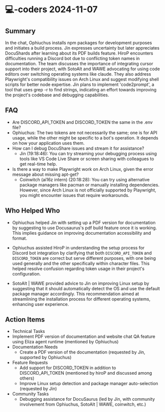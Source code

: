 # 💻-coders 2024-11-07

## Summary
 In the chat, Ophiuchus installs npm packages for development purposes and initiates a build process. Jin expresses uncertainty but later appreciates DocuShards after learning about its PDF builds feature. HiroP encounters difficulties running a Discord bot due to conflicting token names in documentation. The team discusses the importance of integrating cursor support into their project, with SotoAlt and WAWE advocating for using code editors over switching operating systems like claude. They also address Playwright's compatibility issues on Arch Linux and suggest modifying shell scripts for better node expertise. Jin plans to implement 'code2prompt', a tool that uses grep -r to find strings, indicating an effort towards improving the project's codebase and debugging capabilities.

## FAQ
 - Are DISCORD_API_TOKEN and DISCORD_TOKEN the same in the .env file?
  - Ophiuchus: The two tokens are not necessarily the same; one is for API usage, while the other might be specific to a bot's operation. It depends on how your application uses them.
- How can I debug DocuShare issues and stream it for assistance?
  - Jin (19:18:46): You can try streaming your debugging process using tools like VS Code Live Share or screen sharing with colleagues to get real-time help.
- Is there a way to make Playwright work on Arch Linux, given the error message about missing apt-get?
  - Coinwitch (ai16z intern) (20:18:28): You can try using alternative package managers like pacman or manually installing dependencies. However, since Arch Linux is not officially supported by Playwright, you might encounter issues that require workarounds.

## Who Helped Who
 - Ophiuchus helped Jin with setting up a PDF version for documentation by suggesting to use Docusaurus's pdf build feature once it is working. This implies guidance on improving documentation accessibility and format.

- Ophiuchus assisted HiroP in understanding the setup process for Discord bot integration by clarifying that both `DISCORD_API_TOKEN` and `DISCORD_TOKEN` are correct but serve different purposes, with one being used generally and the other specifically within character files. This helped resolve confusion regarding token usage in their project's configuration.

- SotoAlt | WAWE provided advice to Jin on improving Linux setup by suggesting that it should automatically detect the OS and use the default package manager accordingly. This recommendation aimed at streamlining the installation process for different operating systems, enhancing user experience.

## Action Items
 - Technical Tasks
  - Implement PDF version of documentation and website chat QA feature using Eliza agent runtime (mentioned by Ophiuchus)
- Documentation Needs
  - Create a PDF version of the documentation (requested by Jin, supported by Ophiuchus)
- Feature Requests
  - Add support for DISCORD_TOKEN in addition to DISCORD_API_TOKEN (mentioned by hiroP and discussed among others)
  - Improve Linux setup detection and package manager auto-selection (requested by Jin)
- Community Tasks
  - Debugging assistance for DocuSaurus (led by Jin, with community involvement from Ophiuchus, SotoAlt | WAWE, coinwitch, etc.)

